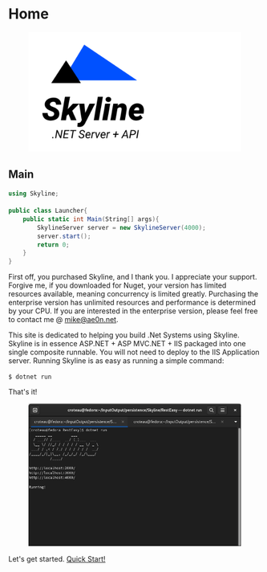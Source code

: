 # Home



<figure><img src=".gitbook/assets/identity-icon (3).png" alt=""><figcaption></figcaption></figure>

## Main

```csharp
using Skyline;

public class Launcher{            
    public static int Main(String[] args){
        SkylineServer server = new SkylineServer(4000);
        server.start();
        return 0;
    }
}
```

First off, you purchased Skyline, and I thank you. I appreciate your support. Forgive me, if you downloaded for Nuget, your version has limited resources available, meaning concurrency is limited greatly. Purchasing the enterprise version has unlimited resources and performance is determined by your CPU. If you are interested in the enterprise version, please feel free to contact me @ mike@ae0n.net.

This site is dedicated to helping you build .Net Systems using Skyline. Skyline is in essence ASP.NET + ASP MVC.NET + IIS packaged into one single composite runnable. You will not need to deploy to the IIS Application server. Running Skyline is as easy as running a simple command:

`$ dotnet run`

That's it!

<figure><img src=".gitbook/assets/skyline-server.png" alt=""><figcaption></figcaption></figure>



Let's get started. [Quick Start!](quick-start.md)
